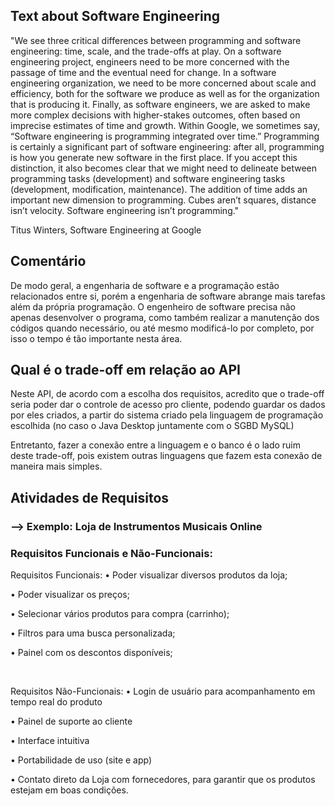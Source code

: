 <h2> Text about Software Engineering </h2>
<p> "We see three critical differences between programming and software engineering: time, scale, and the trade-offs at play. On a software engineering project, engineers need to be more concerned with the passage of time and the eventual need for change. In a software engineering organization, we need to be more concerned about scale and efficiency, both for the software we produce as well as for the organization that is producing it. Finally, as software engineers, we are asked to make more complex decisions with higher-stakes outcomes, often based on imprecise estimates of time and growth. Within Google, we sometimes say, “Software engineering is programming integrated over time.” Programming is certainly a significant part of software engineering: after all, programming is how you generate new software in the first place. If you accept this distinction, it also becomes clear that we might need to delineate between programming tasks (development) and software engineering tasks (development, modification, maintenance). The addition of time adds an important new dimension to programming. Cubes aren’t squares, distance isn’t velocity. Software engineering isn’t programming."

Titus Winters, Software Engineering at Google </p>

<h2>Comentário</h2>
<p> De modo geral, a engenharia de software e a programação estão relacionados entre si, porém a engenharia de software abrange mais tarefas além da própria programação. O engenheiro de software precisa não apenas desenvolver o programa, como também realizar a manutenção dos códigos quando necessário, ou até mesmo modificá-lo por completo, por isso o tempo é tão importante nesta área.</p>

<h2> Qual é o trade-off em relação ao API </h2>

<p> Neste API, de acordo com a escolha dos requisitos, acredito que o trade-off seria poder dar o controle de acesso pro cliente, podendo guardar os dados por eles criados, a partir do sistema criado pela linguagem de programação escolhida (no caso o Java Desktop juntamente com o SGBD MySQL)</p>
<p> Entretanto, fazer a conexão entre a linguagem e o banco é o lado ruim deste trade-off, pois existem outras linguagens que fazem esta conexão de maneira mais simples.</p>

<h2> Atividades de Requisitos </h2>
<h3> --> Exemplo: Loja de Instrumentos Musicais Online </h3>

<h3> Requisitos Funcionais e Não-Funcionais:  </h3>
<p> Requisitos Funcionais: • Poder visualizar diversos produtos da loja; </p>
<p> • Poder visualizar os preços; </p>
<p> • Selecionar vários produtos para compra (carrinho); </p>
<p> • Filtros para uma busca personalizada; </p>
<p> • Painel com os descontos disponíveis; </p>

<br>

<p> Requisitos Não-Funcionais: • Login de usuário para acompanhamento em tempo real do produto </p>
<p> • Painel de suporte ao cliente </p>
<p> • Interface intuitiva </p>
<p> • Portabilidade de uso (site e app) </p>
<p> • Contato direto da Loja com fornecedores, para garantir que os produtos estejam em boas condições.</p>
